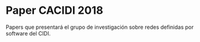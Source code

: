 # Paper CACIDI 2018

Papers que presentará el grupo de investigación sobre redes definidas por software del CIDI.